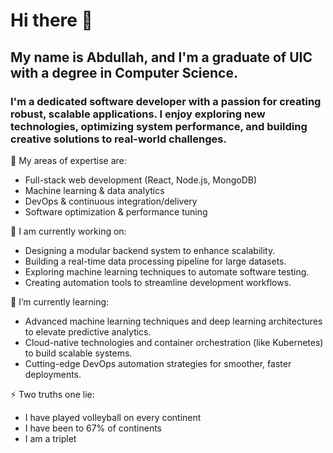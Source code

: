 # Hi there 👋
## My name is Abdullah, and I'm a graduate of UIC with a degree in Computer Science. 
### I'm a dedicated software developer with a passion for creating robust, scalable applications. I enjoy exploring new technologies, optimizing system performance, and building creative solutions to real-world challenges.

🌟 My areas of expertise are:
- Full-stack web development (React, Node.js, MongoDB)
- Machine learning & data analytics
- DevOps & continuous integration/delivery
- Software optimization & performance tuning

🔭 I am currently working on:
- Designing a modular backend system to enhance scalability.
- Building a real-time data processing pipeline for large datasets.
- Exploring machine learning techniques to automate software testing.
- Creating automation tools to streamline development workflows.

🌱 I’m currently learning:
- Advanced machine learning techniques and deep learning architectures to elevate predictive analytics.
- Cloud-native technologies and container orchestration (like Kubernetes) to build scalable systems.
- Cutting-edge DevOps automation strategies for smoother, faster deployments.

⚡ Two truths one lie:
- I have played volleyball on every continent
- I have been to 67% of continents
- I am a triplet

<!--
**AbdullahHajIbrahim/AbdullahHajIbrahim** is a ✨ _special_ ✨ repository because its `README.md` (this file) appears on your GitHub profile.

Here are some ideas to get you started:

- 🔭 I’m currently working on ...
- 🌱 I’m currently learning ...
- 👯 I’m looking to collaborate on ...
- 🤔 I’m looking for help with ...
- 💬 Ask me about ...
- 📫 How to reach me: ...
- 😄 Pronouns: ...
- ⚡ Fun fact: ...
-->

